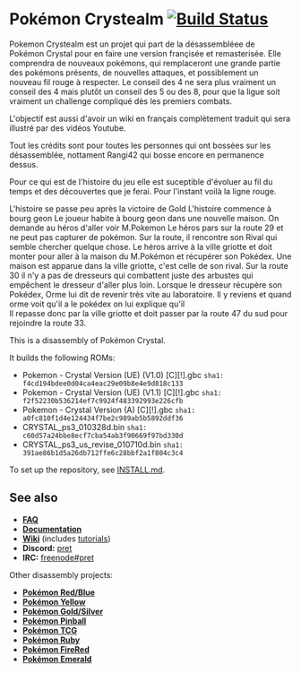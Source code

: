 # Pokémon Crystealm [![Build Status][travis-badge]][travis]

Pokemon Crystealm est un projet qui part de la désassembléee de Pokémon Crystal pour en faire une version françisée et remasterisée.
Elle comprendra de nouveaux pokémons, qui remplaceront une grande partie des pokémons présents, de nouvelles attaques, et possiblement un nouveau fil rouge à respecter. 
Le conseil des 4 ne sera plus vraiment un conseil des 4 mais plutôt un conseil des 5 ou des 8, pour que la ligue soit vraiment un challenge compliqué dès
les premiers combats. 

L'objectif est aussi d'avoir un wiki en français complètement traduit qui sera illustré par des vidéos Youtube.

Tout les crédits sont pour toutes les personnes qui ont bossées sur les désassemblée, nottament Rangi42 qui bosse encore en permanence dessus.

Pour ce qui est de l'histoire du jeu elle est suceptible d'évoluer au fil du temps et des découvertes que je ferai. Pour l'instant voilà la ligne rouge.

L'histoire se passe peu après la victoire de Gold
      L'histoire commence à bourg geon
      Le joueur habite à bourg geon dans une nouvelle maison.
      On demande au héros d'aller voir M.Pokemon
      Le héros pars sur la route 29 et ne peut pas capturer de pokémon.
      Sur la route, il rencontre son Rival qui semble chercher quelque chose.
      Le héros arrive à la ville griotte et doit monter pour aller à la maison du M.Pokémon et récupérer son Pokédex.
      Une maison est apparue dans la ville griotte, c'est celle de son rival.
      Sur la route 30 il n'y a pas de dresseurs qui combattent juste des arbustes qui empêchent le dresseur d'aller plus loin.
      Lorsque le dresseur récupère son Pokédex, Orme lui dit de revenir très vite au laboratoire.
      Il y reviens et quand orme voit qu'il a le pokédex on lui explique qu'il                        
      Il repasse donc par la ville griotte et doit passer par la route 47 du sud pour rejoindre la route 33.
      

This is a disassembly of Pokémon Crystal.

It builds the following ROMs:

- Pokemon - Crystal Version (UE) (V1.0) [C][!].gbc `sha1: f4cd194bdee0d04ca4eac29e09b8e4e9d818c133`
- Pokemon - Crystal Version (UE) (V1.1) [C][!].gbc `sha1: f2f52230b536214ef7c9924f483392993e226cfb`
- Pokemon - Crystal Version (A) [C][!].gbc `sha1: a0fc810f1d4e124434f7be2c989ab5b5892ddf36`
- CRYSTAL_ps3_010328d.bin `sha1: c60d57a24bbe8ecf7cba54ab3f90669f97bd330d`
- CRYSTAL_ps3_us_revise_010710d.bin `sha1: 391ae86b1d5a26db712ffe6c28bbf2a1f804c3c4`

To set up the repository, see [INSTALL.md](INSTALL.md).


## See also

- [**FAQ**](FAQ.md)
- [**Documentation**][docs]
- [**Wiki**][wiki] (includes [tutorials][tutorials])
- **Discord:** [pret][discord]
- **IRC:** [freenode#pret][irc]

Other disassembly projects:

- [**Pokémon Red/Blue**][pokered]
- [**Pokémon Yellow**][pokeyellow]
- [**Pokémon Gold/Silver**][pokegold]
- [**Pokémon Pinball**][pokepinball]
- [**Pokémon TCG**][poketcg]
- [**Pokémon Ruby**][pokeruby]
- [**Pokémon FireRed**][pokefirered]
- [**Pokémon Emerald**][pokeemerald]

[pokered]: https://github.com/pret/pokered
[pokeyellow]: https://github.com/pret/pokeyellow
[pokegold]: https://github.com/pret/pokegold
[pokepinball]: https://github.com/pret/pokepinball
[poketcg]: https://github.com/pret/poketcg
[pokeruby]: https://github.com/pret/pokeruby
[pokefirered]: https://github.com/pret/pokefirered
[pokeemerald]: https://github.com/pret/pokeemerald
[docs]: https://pret.github.io/pokecrystal/
[wiki]: https://github.com/pret/pokecrystal/wiki
[tutorials]: https://github.com/pret/pokecrystal/wiki/Tutorials
[discord]: https://discord.gg/d5dubZ3
[irc]: https://kiwiirc.com/client/irc.freenode.net/?#pret
[travis]: https://travis-ci.org/pret/pokecrystal
[travis-badge]: https://travis-ci.org/pret/pokecrystal.svg?branch=master
